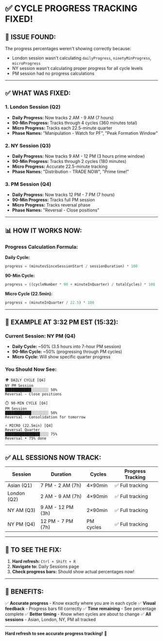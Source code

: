# ✅ CYCLE PROGRESS TRACKING FIXED!

## 🔧 **ISSUE FOUND:**

The progress percentages weren't showing correctly because:
- London session wasn't calculating `dailyProgress`, `ninetyMinProgress`, `microProgress`
- NY session wasn't calculating proper progress for all cycle levels
- PM session had no progress calculations

---

## ✅ **WHAT WAS FIXED:**

### **1. London Session (Q2)**
- **Daily Progress:** Now tracks 2 AM - 9 AM (7 hours)
- **90-Min Progress:** Tracks through 4 cycles (360 minutes total)
- **Micro Progress:** Tracks each 22.5-minute quarter
- **Phase Names:** "Manipulation - Watch for PF", "Peak Formation Window"

### **2. NY Session (Q3)**
- **Daily Progress:** Now tracks 9 AM - 12 PM (3 hours prime window)
- **90-Min Progress:** Tracks through 2 cycles (180 minutes)
- **Micro Progress:** Accurate 22.5-minute tracking
- **Phase Names:** "Distribution - TRADE NOW", "Prime time!"

### **3. PM Session (Q4)**
- **Daily Progress:** Now tracks 12 PM - 7 PM (7 hours)
- **90-Min Progress:** Tracks full PM session
- **Micro Progress:** Tracks reversal phase
- **Phase Names:** "Reversal - Close positions"

---

## 📊 **HOW IT WORKS NOW:**

### **Progress Calculation Formula:**

**Daily Cycle:**
```javascript
progress = (minutesSinceSessionStart / sessionDuration) * 100
```

**90-Min Cycle:**
```javascript
progress = ((cycleNumber * 90 + minuteInQuarter) / totalCycles) * 100
```

**Micro Cycle (22.5min):**
```javascript
progress = (minuteInQuarter / 22.5) * 100
```

---

## 🎯 **EXAMPLE AT 3:32 PM EST (15:32):**

### **Current Session: NY PM (Q4)**
- **Daily Cycle:** ~50% (3.5 hours into 7-hour PM session)
- **90-Min Cycle:** ~50% (progressing through PM cycles)
- **Micro Cycle:** Will show specific quarter progress

### **You Should Now See:**
```
🌍 DAILY CYCLE [Q4]
NY PM Session
████████████░░░░░░░░ 50%
Reversal - Close positions

⏱️ 90-MIN CYCLE [Q4]
PM Session
████████████░░░░░░░░ 50%
Reversal - Consolidation for tomorrow

⚡ MICRO (22.5min) [Q4]
Reversal Quarter
████████████████░░░░ 75%
Reversal • 75% done
```

---

## ✅ **ALL SESSIONS NOW TRACK:**

| Session | Duration | Cycles | Progress Tracking |
|---------|----------|--------|-------------------|
| Asian (Q1) | 7 PM - 2 AM (7h) | 4×90min | ✅ Full tracking |
| London (Q2) | 2 AM - 9 AM (7h) | 4×90min | ✅ Full tracking |
| NY AM (Q3) | 9 AM - 12 PM (3h) | 2×90min | ✅ Full tracking |
| NY PM (Q4) | 12 PM - 7 PM (7h) | PM cycles | ✅ Full tracking |

---

## 🔄 **TO SEE THE FIX:**

1. **Hard refresh:** `Ctrl + Shift + R`
2. **Navigate to:** Daily Sessions page
3. **Check progress bars:** Should show actual percentages now!

---

## 🎯 **BENEFITS:**

✅ **Accurate progress** - Know exactly where you are in each cycle
✅ **Visual feedback** - Progress bars fill correctly
✅ **Time remaining** - See percentage complete
✅ **Better timing** - Know when cycles are about to change
✅ **All sessions** - Asian, London, NY, PM all tracked

---

**Hard refresh to see accurate progress tracking!** 🎯
